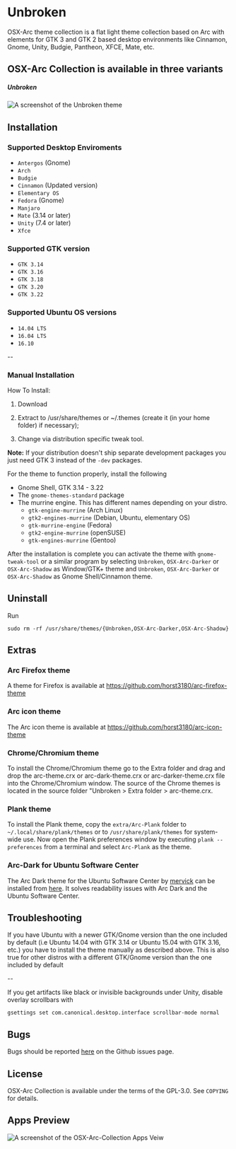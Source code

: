 # Unbroken

OSX-Arc theme collection is a flat light theme collection based on Arc with elements for GTK 3 and GTK 2 based desktop environments like Cinnamon, Gnome, Unity, Budgie, Pantheon, XFCE, Mate, etc.

## OSX-Arc Collection is available in three variants

##### Unbroken

![A screenshot of the Unbroken theme]()

## Installation

### Supported Desktop Enviroments

  * `Antergos` (Gnome)
  * `Arch`
  * `Budgie`
  * `Cinnamon` (Updated version)
  * `Elementary OS`
  * `Fedora` (Gnome)
  * `Manjaro`
  * `Mate` (3.14 or later)
  * `Unity` (7.4 or later)
  * `Xfce`

### Supported GTK version
  * `GTK 3.14`
  * `GTK 3.16`
  * `GTK 3.18`
  * `GTK 3.20`
  * `GTK 3.22`

### Supported Ubuntu OS versions
  * `14.04 LTS`
  * `16.04 LTS`
  * `16.10`

--

### Manual Installation

How To Install:

1. Download

2.  Extract to /usr/share/themes
or ~/.themes (create it (in your home folder) if necessary);

3. Change via distribution specific tweak tool.


**Note:** If your distribution doesn't ship separate development packages you just need GTK 3 instead of the `-dev` packages.

For the theme to function properly, install the following
* Gnome Shell, GTK 3.14 - 3.22
* The `gnome-themes-standard` package
* The murrine engine. This has different names depending on your distro.
  * `gtk-engine-murrine` (Arch Linux)
  * `gtk2-engines-murrine` (Debian, Ubuntu, elementary OS)
  * `gtk-murrine-engine` (Fedora)
  * `gtk2-engine-murrine` (openSUSE)
  * `gtk-engines-murrine` (Gentoo)


After the installation is complete you can activate the theme with `gnome-tweak-tool` or a similar program by selecting `Unbroken`, `OSX-Arc-Darker` or `OSX-Arc-Shadow` as Window/GTK+ theme and `Unbroken`, `OSX-Arc-Darker` or `OSX-Arc-Shadow` as Gnome Shell/Cinnamon theme.

## Uninstall

Run

    sudo rm -rf /usr/share/themes/{Unbroken,OSX-Arc-Darker,OSX-Arc-Shadow}

## Extras

### Arc Firefox theme
A theme for Firefox is available at https://github.com/horst3180/arc-firefox-theme

### Arc icon theme
The Arc icon theme is available at https://github.com/horst3180/arc-icon-theme

### Chrome/Chromium theme
To install the Chrome/Chromium theme go to the Extra folder and drag and drop the arc-theme.crx or arc-dark-theme.crx or arc-darker-theme.crx file into the Chrome/Chromium window. The source of the Chrome themes is located in the source folder "Unbroken > Extra folder > arc-theme.crx.

### Plank theme
To install the Plank theme, copy the `extra/Arc-Plank` folder to `~/.local/share/plank/themes` or to `/usr/share/plank/themes` for system-wide use.
Now open the Plank preferences window by executing `plank --preferences` from a terminal and select `Arc-Plank` as the theme.

### Arc-Dark for Ubuntu Software Center
The Arc Dark theme for the Ubuntu Software Center by [mervick](https://github.com/mervick) can be installed from [here](https://github.com/mervick/arc-dark-software-center). It solves readability issues with Arc Dark and the Ubuntu Software Center.

## Troubleshooting

If you have Ubuntu with a newer GTK/Gnome version than the one included by default (i.e Ubuntu 14.04 with GTK 3.14 or Ubuntu 15.04 with GTK 3.16, etc.) you have to install the theme manually as described above.
This is also true for other distros with a different GTK/Gnome version than the one included by default

--

If you get artifacts like black or invisible backgrounds under Unity, disable overlay scrollbars with

    gsettings set com.canonical.desktop.interface scrollbar-mode normal


## Bugs
Bugs should be reported [here](https://github.com/LinxGem33/Unbroken/issues) on the Github issues page.

## License
OSX-Arc Collection is available under the terms of the GPL-3.0. See `COPYING` for details.

## Apps Preview

![A screenshot of the OSX-Arc-Collection Apps Veiw](https://cn.pling.com/img/5/9/0/2/287ff414e65c196dfa008ca4ffe2d76d6d35.png)

